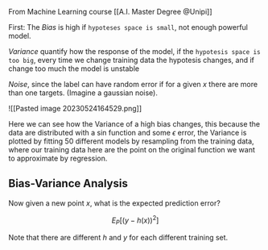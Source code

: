 From Machine Learning course [[A.I. Master Degree @Unipi]]

First: The *Bias* is high if `hypoteses space is small`, not enough powerful model.

*Variance* quantify how the response of the model, if the `hypotesis space is too big`, every time we change training data the hypotesis changes, and if change too much the model is unstable

*Noise*, since the label can have random error if for a given $x$ there are more than one targets. (Imagine a gaussian noise).

![[Pasted image 20230524164529.png]]

Here we can see how the Variance of a high bias changes, this because the data are distributed with a sin function and some $\epsilon$ error, the Variance is plotted by fitting 50 different models by resampling from the training data, where our training data here are the point on the original function we want to approximate by regression.

## Bias-Variance Analysis

Now given a new point $x$, what is the expected prediction error?

$$
E_P[(y-h(x))^2]
$$

Note that there are different $h$ and $y$ for each different training set.